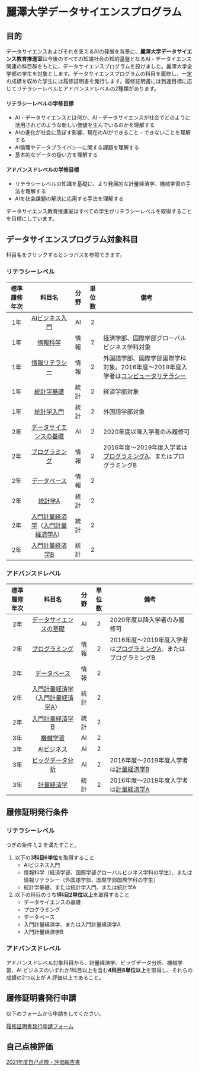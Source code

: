 # 麗澤大学データサイエンスプログラム
## 目的
データサイエンスおよびそれを支えるAIの発展を背景に、**麗澤大学データサイエンス教育推進室**は今後のすべての知識社会の知的基盤となるAI・データイエンス関連の科目群をもとに、データサイエンスプログラムを設けました。麗澤大学全学部の学生を対象とします。データサイエンスプログラムの科目を履修し、一定の成績を収めた学生には履修証明書を発行します。履修証明書には到達目標に応じてリテラシーレベルとアドバンスドレベルの2種類があります。

#### リテラシーレベルの学修目標
- AI・データサイエンスとは何か、AI・データサイエンスが社会でどのように活用されどのような新しい価値を生んでいるのかを理解する
- AIの進化が社会に及ぼす影響、現在のAIができること・できないことを理解する
- AI倫理やデータプライバシーに関する課題を理解する
- 基本的なデータの扱い方を理解する

#### アドバンスドレベルの学修目標
- リテラシーレベルの知識を基礎に、より発展的な計量経済学、機械学習の手法を理解する
- AIを社会課題の解決に応用する手法を理解する

データサイエンス教育推進室はすべての学生がリテラシーレベルを取得することを目標にしています。

## データサイエンスプログラム対象科目
科目名をクリックするとシラバスを参照できます。
### リテラシーレベル

|標準履修年次|科目名|分野|単位数|備考|
|:---:|:---:|:---:|:---:|---|
|1年|[AIビジネス入門](https://cplan.reitaku-u.ac.jp/public/web/Syllabus/WebSyllabusSansho/UI/WSL_SyllabusSansho.aspx?P1=0121003000&P2=2022&P3=20220401)|AI|2||
|1年|[情報科学](https://cplan.reitaku-u.ac.jp/public/web/Syllabus/WebSyllabusSansho/UI/WSL_SyllabusSansho.aspx?P1=00930030K1&P2=2022&P3=20220401)|情報|2|経済学部、国際学部グローバルビジネス学科対象 |
|1年|[情報リテラシー](https://cplan.reitaku-u.ac.jp/public/web/Syllabus/WebSyllabusSansho/UI/WSL_SyllabusSansho.aspx?P1=4540002001&P2=2022&P3=20220401)|情報|2|外国語学部、国際学部国際学科対象。2016年度～2019年度入学者は[コンピュータリテラシー](https://cplan.reitaku-u.ac.jp/public/web/Syllabus/WebSyllabusSansho/UI/WSL_SyllabusSansho.aspx?P1=0058002011&P2=2022&P3=20220401)|
|1年|[統計学基礎](https://cplan.reitaku-u.ac.jp/public/web/Syllabus/WebSyllabusSansho/UI/WSL_SyllabusSansho.aspx?P1=0582002001&P2=2022&P3=20220401)|統計|2|経済学部対象|
|1年|[統計学入門](https://cplan.reitaku-u.ac.jp/public/web/Syllabus/WebSyllabusSansho/UI/WSL_SyllabusSansho.aspx?P1=0122003000&P2=2022&P3=20220401)|統計|2|外国語学部対象|
|2年|[データサイエンスの基礎](https://cplan.reitaku-u.ac.jp/public/web/Syllabus/WebSyllabusSansho/UI/WSL_SyllabusSansho.aspx?P1=4340003001&P2=2022&P3=20220401)|AI|2|2020年度以降入学者のみ履修可|
|2年|[プログラミング](https://cplan.reitaku-u.ac.jp/public/web/Syllabus/WebSyllabusSansho/UI/WSL_SyllabusSansho.aspx?P1=4339002001&P2=2022&P3=20220401)|情報|2|2016年度～2019年度入学者は[プログラミングA](https://cplan.reitaku-u.ac.jp/public/web/Syllabus/WebSyllabusSansho/UI/WSL_SyllabusSansho.aspx?P1=4202012001&P2=2022&P3=20220401)、またはプログラミングB |
|2年|[データベース](https://cplan.reitaku-u.ac.jp/public/web/Syllabus/WebSyllabusSansho/UI/WSL_SyllabusSansho.aspx?P1=4240002000&P2=2022&P3=20220401)|情報|2||
|2年|[統計学A](https://cplan.reitaku-u.ac.jp/public/web/Syllabus/WebSyllabusSansho/UI/WSL_SyllabusSansho.aspx?P1=4032012000&P2=2022&P3=20220401)|統計|2||
|2年|[入門計量経済学](https://cplan.reitaku-u.ac.jp/public/web/Syllabus/WebSyllabusSansho/UI/WSL_SyllabusSansho.aspx?P1=8095002001&P2=2022&P3=20220401)（[入門計量経済学A](https://cplan.reitaku-u.ac.jp/public/web/Syllabus/WebSyllabusSansho/UI/WSL_SyllabusSansho.aspx?P1=4155012001&P2=2022&P3=20220401)）|統計|2||
|2年|[入門計量経済学B](https://cplan.reitaku-u.ac.jp/public/web/Syllabus/WebSyllabusSansho/UI/WSL_SyllabusSansho.aspx?P1=4155023001&P2=2022&P3=20220401)|統計|2||

### アドバンスドレベル

|標準履修年次|科目名|分野|単位数|備考|
|:---:|:---:|:---:|:---:|---|
|2年|[データサイエンスの基礎](https://cplan.reitaku-u.ac.jp/public/web/Syllabus/WebSyllabusSansho/UI/WSL_SyllabusSansho.aspx?P1=4340003001&P2=2022&P3=20220401)|AI|2|2020年度以降入学者のみ履修可|
|2年|[プログラミング](https://cplan.reitaku-u.ac.jp/public/web/Syllabus/WebSyllabusSansho/UI/WSL_SyllabusSansho.aspx?P1=4339002001&P2=2022&P3=20220401)|情報|2|2016年度～2019年度入学者は[プログラミングA](https://cplan.reitaku-u.ac.jp/public/web/Syllabus/WebSyllabusSansho/UI/WSL_SyllabusSansho.aspx?P1=4202012001&P2=2022&P3=20220401)、またはプログラミングB |
|2年|[データベース](https://cplan.reitaku-u.ac.jp/public/web/Syllabus/WebSyllabusSansho/UI/WSL_SyllabusSansho.aspx?P1=4240002000&P2=2022&P3=20220401)|情報|2||
|2年|[入門計量経済学](https://cplan.reitaku-u.ac.jp/public/web/Syllabus/WebSyllabusSansho/UI/WSL_SyllabusSansho.aspx?P1=8095002000&P2=2022&P3=20220401)（[入門計量経済学A](https://cplan.reitaku-u.ac.jp/public/web/Syllabus/WebSyllabusSansho/UI/WSL_SyllabusSansho.aspx?P1=4155012000&P2=2022&P3=20220920)）|統計|2||
|2年|[入門計量経済学B](https://cplan.reitaku-u.ac.jp/public/web/Syllabus/WebSyllabusSansho/UI/WSL_SyllabusSansho.aspx?P1=4155023000&P2=2022&P3=20220401)|統計|2||
|3年|[機械学習](https://cplan.reitaku-u.ac.jp/public/web/Syllabus/WebSyllabusSansho/UI/WSL_SyllabusSansho.aspx?P1=4343003000&P2=2022&P3=20220920)|AI|2||
|3年|[AIビジネス](https://cplan.reitaku-u.ac.jp/public/web/Syllabus/WebSyllabusSansho/UI/WSL_SyllabusSansho.aspx?P1=4237202000&P2=2022&P3=20220401)|AI|2|
|3年|[ビッグデータ分析](https://cplan.reitaku-u.ac.jp/public/web/Syllabus/WebSyllabusSansho/UI/WSL_SyllabusSansho.aspx?P1=4357003000&P2=2022&P3=20220401)|AI|2|2016年度～2019年度入学者は[計量経済学B](https://cplan.reitaku-u.ac.jp/public/web/Syllabus/WebSyllabusSansho/UI/WSL_SyllabusSansho.aspx?P1=4008023010&P2=2022&P3=20220401)|
|3年|[計量経済学](https://cplan.reitaku-u.ac.jp/public/web/Syllabus/WebSyllabusSansho/UI/WSL_SyllabusSansho.aspx?P1=4008032000&P2=2022&P3=20220401)|統計|2|2016年度～2019年度入学者は[計量経済学A](https://cplan.reitaku-u.ac.jp/public/web/Syllabus/WebSyllabusSansho/UI/WSL_SyllabusSansho.aspx?P1=4008012000&P2=2022&P3=20220401)|

## 履修証明発行条件
### リテラシーレベル
つぎの条件 1, 2 を満たすこと。
1. 以下の**3科目6単位**を取得すること
    - AIビジネス入門
    - 情報科学（経済学部、国際学部グローバルビジネス学科の学生）、または情報リテラシー（外国語学部、国際学部国際学科の学生）
    - 統計学基礎、または統計学入門、または統計学A
2.  以下の科目のうち**1科目2単位以上**を取得すること
    - データサイエンスの基礎
    - プログラミング
    - データベース
    - 入門計量経済学、または入門計量経済学A
    - 入門計量経済学B

### アドバンスドレベル
アドバンスドレベル対象科目から、計量経済学、ビッグデータ分析、機械学習、AI ビジネスのいずれか1科目以上を含む**4科目8単位以上**を取得し、それらの成績の2つ以上が A 評価以上であること。

## 履修証明書発行申請
以下のフォームから申請をしてください。

[履修証明書発行申請フォーム](https://docs.google.com/forms/d/e/1FAIpQLScqEQlmJ_tSLOUGVXL5RN2RYv1vtoSUQuTWA_m5P6bNwlsOxw/viewform?usp=sf_link)

## 自己点検評価
[2021年度自己点検・評価報告書](./R3DSjikotenken.pdf)
